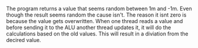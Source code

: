 The program returns a value that seems random between 1m and -1m. Even though the result seems random the cause isn't. 
The reason it isnt zero is because the value gets overwritten. 
When one thread reads a value and before sending it to the ALU another thread updates it, it will do the calculations based on the old values. 
This will result in a diviation from the decired value.
